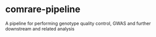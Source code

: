 # comrare-pipeline

A pipeline for performing genotype quality control, GWAS and further downstream and related analysis
